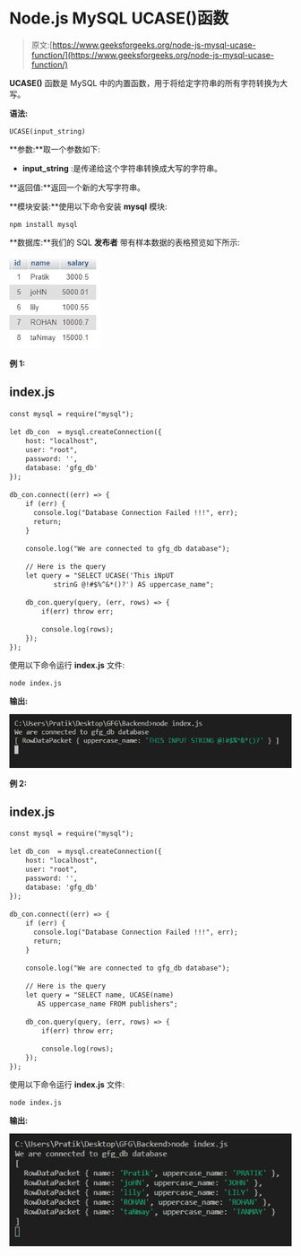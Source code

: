 # Node.js MySQL UCASE()函数

> 原文:[https://www.geeksforgeeks.org/node-js-mysql-ucase-function/](https://www.geeksforgeeks.org/node-js-mysql-ucase-function/)

**UCASE()** 函数是 MySQL 中的内置函数，用于将给定字符串的所有字符转换为大写。

**语法:**

```
UCASE(input_string)
```

**参数:**取一个参数如下:

*   **input_string** :是传递给这个字符串转换成大写的字符串。

**返回值:**返回一个新的大写字符串。

**模块安装:**使用以下命令安装 **mysql** 模块:

```
npm install mysql
```

**数据库:**我们的 SQL **发布者** 带有样本数据的表格预览如下所示:

![](img/862e0dc0654aee673b376e8190bacaa5.png)

**例 1:**

## index.js

```
const mysql = require("mysql");

let db_con  = mysql.createConnection({
    host: "localhost",
    user: "root",
    password: '',
    database: 'gfg_db'
});

db_con.connect((err) => {
    if (err) {
      console.log("Database Connection Failed !!!", err);
      return;
    }

    console.log("We are connected to gfg_db database");

    // Here is the query
    let query = "SELECT UCASE('This iNpUT 
           strinG @!#$%^&*()?') AS uppercase_name";

    db_con.query(query, (err, rows) => {
        if(err) throw err;

        console.log(rows);
    });
});
```

使用以下命令运行 **index.js** 文件:

```
node index.js
```

**输出:**

![](img/c80c49bef346209f65ceb457475906b2.png)

**例 2:**

## index.js

```
const mysql = require("mysql");

let db_con  = mysql.createConnection({
    host: "localhost",
    user: "root",
    password: '',
    database: 'gfg_db'
});

db_con.connect((err) => {
    if (err) {
      console.log("Database Connection Failed !!!", err);
      return;
    }

    console.log("We are connected to gfg_db database");

    // Here is the query
    let query = "SELECT name, UCASE(name) 
       AS uppercase_name FROM publishers";

    db_con.query(query, (err, rows) => {
        if(err) throw err;

        console.log(rows);
    });
});
```

使用以下命令运行 **index.js** 文件:

```
node index.js
```

**输出:**

![](img/3989485534eddcfd3450341450c6e926.png)